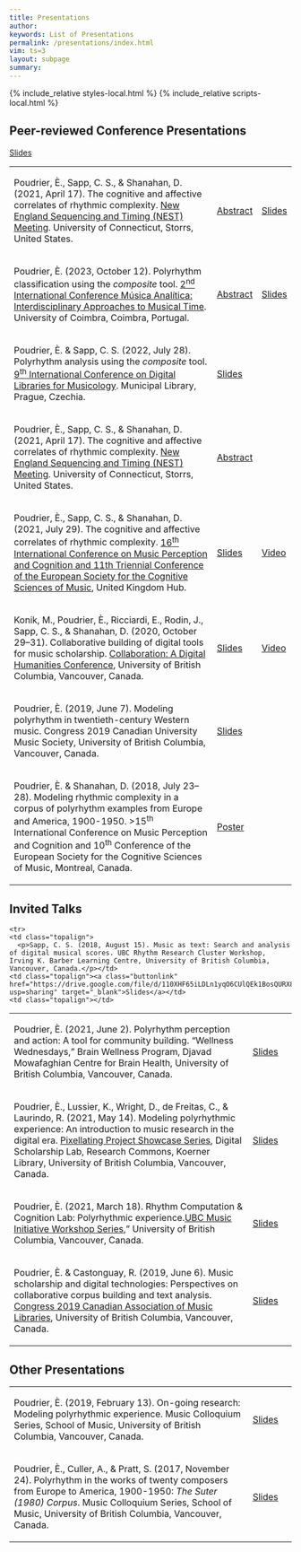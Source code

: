 ```yaml
---
title: Presentations 
author: 
keywords: List of Presentations 
permalink: /presentations/index.html
vim: ts=3
layout: subpage
summary: 
---
```


{% include_relative styles-local.html %}
{% include_relative scripts-local.html %}


## Peer-reviewed Conference Presentations ##
	
<table>
<tbody>
    
<tr>
    	<td class="topalign"><p>Poudrier, È., Sapp, C. S., &amp; Shanahan, D. (2021, April 17). The cognitive and affective correlates of rhythmic complexity. <a href="https://drive.google.com/file/d/1MRCQkWy3VWGPLYFpl0uvIaM6gptNxrJo/view" target="_blank">New England Sequencing and Timing (NEST) Meeting</a>. University of Connecticut, Storrs, United States.</p></td>
    	<td class="topalign"><a class="buttonlink" href="https://drive.google.com/file/d/1zpQeZquW1BLp5tFDyFuMVD3f7XjVIHIA/view?usp=drive_link" target="_blank">Abstract</a></td> 
	<td class="topalign"><a class="buttonlink" href="https://drive.google.com/file/d/17_VwWnLdMX-2sJrk1UwxWz2FJo7fQ5bT/view?usp=sharing" target="_blank">Slides</a></td>
</tr>
<tr>
    	<td class="topalign"><p>Poudrier, È. (2023, October 12). Polyrhythm classification using the <em>composite</em> tool. <a href="https://www.uc.pt/ceis20/musica-analitica-2023/" target="_blank">2<sup>nd</sup> International Conference Música Analítica: Interdisciplinary Approaches to Musical Time</a>. University of Coimbra, Coimbra, Portugal.</p></td>
    	<td class="topalign"><a class="buttonlink" href="https://drive.google.com/file/d/1zpQeZquW1BLp5tFDyFuMVD3f7XjVIHIA/view?usp=drive_link" target="_blank">Abstract</a></td> 
	<td class="topalign"><a class="buttonlink" href="https://drive.google.com/file/d/1l4--rtXTRjKaT7Ifrx15R5QeI4OiHJGA/view?usp=drive_link" target="_blank">Slides</a></td>
</tr>
<tr>
	<td class="topalign"><p>Poudrier, È. &amp; Sapp, C. S. (2022, July 28). Polyrhythm analysis using the <em>composite</em> tool. <a href="https://dlfm.web.ox.ac.uk/9th-international-conference-on-digital-libraries-for-musicology" target="_blank">9<sup>th</sup> International Conference on Digital Libraries for Musicology</a>. Municipal Library, Prague, Czechia.</p></td>
    	<td class="topalign"><a class="buttonlink" href="https://drive.google.com/file/d/1U9MEUWjJUeIicMP_RS6mXI5GTIDFCPny/view?usp=drive_link" target="_blank">Slides</a></td>
</tr>	
<tr>
    	<td class="topalign"><p>Poudrier, È., Sapp, C. S., &amp; Shanahan, D. (2021, April 17). The cognitive and affective correlates of rhythmic complexity. <a href="https://drive.google.com/file/d/1MRCQkWy3VWGPLYFpl0uvIaM6gptNxrJo/view" target="_blank">New England Sequencing and Timing (NEST) Meeting</a>. University of Connecticut, Storrs, United States.</p></td>
    	<td class="topalign"><a class="buttonlink" href="https://drive.google.com/file/d/1zpQeZquW1BLp5tFDyFuMVD3f7XjVIHIA/view?usp=drive_link" target="_blank">Abstract</a></td><a class="buttonlink" href="https://drive.google.com/file/d/17_VwWnLdMX-2sJrk1UwxWz2FJo7fQ5bT/view?usp=sharing" target="_blank">Slides</a></td> 
</tr>
<tr>
    	<td class="topalign"><p>Poudrier, È., Sapp, C. S., &amp; Shanahan, D. (2021, July 29). The cognitive and affective correlates of rhythmic complexity. <a href="https://icmpc2021.sites.sheffield.ac.uk/" target="_blank">16<sup>th</sup> International Conference on Music Perception and Cognition and 11th Triennial Conference of the European Society for the Cognitive Sciences of Music</a>, United Kingdom Hub.</p></td>
    	<td class="topalign"><a class="buttonlink" href="https://drive.google.com/file/d/1VjE2k70_8pjUPDY7vlREcX54J6QNdqF5/view?usp=sharing" target="_blank">Slides</a></td>
    	<td class="topalign"><a class="buttonlink" href="https://www.youtube.com/watch?v=A8lk36AlfPYforth" target="_blank">Video</a></td>
</tr>
<tr>
    	<td class="topalign"><p>Konik, M., Poudrier, È., Ricciardi, E., Rodin, J., Sapp, C. S., &amp; Shanahan, D. (2020, October 29–31). Collaborative building of digital tools for music scholarship. <a href="https://dhconference.sites.olt.ubc.ca/conference-info/program/" target="_blank">Collaboration: A Digital Humanities Conference</a>, University of British Columbia, Vancouver, Canada.</p></td>
    	<td class="topalign"><a class="buttonlink" href="https://drive.google.com/file/d/1ZAHgiFMKfO8MBrqthm0JXpys1I02m4Dt/view?usp=drive_link" target="_blank">Slides</a></td>
    	<td class="topalign"><a class="buttonlink" href="https://youtu.be/zXxe7F5G3qM?si=ybqM4HaEa8LhoD-s" target="_blank">Video</a></td>
  </tr>
  <tr>
	<td class="topalign"><p>Poudrier, È. (2019, June 7). Modeling polyrhythm in twentieth-century Western music. Congress 2019 Canadian University Music Society, University of British Columbia, Vancouver, Canada.</p></td>
    	<td class="topalign"><a class="buttonlink" href="https://drive.google.com/file/d/1M4ic5Uj1pz7ThW855VM-wDMXFx2OPAWu/view?usp=sharing" target="_blank">Slides</a></td>
  </tr>
  <tr>
	<td class="topalign"><p>Poudrier, È. &amp; Shanahan, D. (2018, July 23–28). Modeling rhythmic complexity in a corpus of polyrhythm examples from Europe and America, 1900-1950. >15<sup>th</sup> International Conference on Music Perception and Cognition and 10<sup>th</sup> Conference of the European Society for the Cognitive Sciences of Music</a>, Montreal, Canada.</p></td>
 	<td class="topalign"><a class="buttonlink" href="https://drive.google.com/file/d/1tQvN77iFEwHX7wm2ghyoi_wwBaF6roH0/view?usp=sharing" target="_blank">Poster</a></td>
</tr>
	
</tbody>
</table>


## Invited Talks ##

<table>
<tbody>
  <tr>
    <td class="topalign">
	  <p>Poudrier, È. (2021, June 2). Polyrhythm perception and action: A tool for community building. “Wellness Wednesdays,” Brain Wellness Program, Djavad Mowafaghian Centre for Brain Health, University of British Columbia, Vancouver, Canada.</p></td>
    <td class="topalign"><a class="buttonlink" href="https://drive.google.com/file/d/19-mLwjCVCP0HeCA4A-9R3SHFgpKstlrV/view?usp=sharing" target="_blank">Slides</a></td>
    <td class="topalign"></td>
  </tr>
	
  <tr>
    <td class="topalign">
	  <p>Poudrier, È., Lussier, K., Wright, D., de Freitas, C., &amp; Laurindo, R. (2021, May 14). Modeling polyrhythmic experience: An introduction to music research in the digital era. <a href="https://libcal.library.ubc.ca/calendar/vancouver/pixellating-20210514" target="_blank">Pixellating Project Showcase Series</a>, Digital Scholarship Lab, Research Commons, Koerner Library, University of British Columbia, Vancouver, Canada.</p></td>
    <td class="topalign"><a class="buttonlink" href="https://drive.google.com/file/d/1ibEbXf65EfEYjRFxR_OPULJiSvCwOxaa/view?usp=sharing" target="_blank">Slides</a></td>
    <td class="topalign"></td>
  </tr>
	
  <tr>
    <td class="topalign">
	  <p>Poudrier, È. (2021, March 18). Rhythm Computation &amp; Cognition Lab: Polyrhythmic experience.<a href="https://www.ubcmusicinitiative.com/pastevents/introduction-to-music-cognition-with-dr-poudrier" target="_blank">UBC Music Initiative Workshop Series</a>,” University of British Columbia, Vancouver, Canada.</p></td>
    <td class="topalign"><a class="buttonlink" href="https://drive.google.com/file/d/1ZXXPwhUyN3XTEqqRLfAmBLWyAJa6eFte/view?usp=sharing" target="_blank">Slides</a></td>
    <td class="topalign"></td>
  </tr>
	
  <tr>
    <td class="topalign">
	  <p>Poudrier, È. &amp; Castonguay, R. (2019, June 6). Music scholarship and digital technologies: Perspectives on collaborative corpus building and text analysis. <a href="https://www.caml-acbm.org/en/conferences/caml-acbm-conference-2019/" target="_blank">Congress 2019 Canadian Association of Music Libraries</a>, University of British Columbia, Vancouver, Canada.</p></td>
    <td class="topalign"><a class="buttonlink" href="https://drive.google.com/file/d/1Sve8IOjYsIq4HHAu2PCi2FKC5xosq4yA/view?usp=sharing" target="_blank">Slides</a></td>
    <td class="topalign"></td>
  </tr>

	<tr>
    <td class="topalign">
	  <p>Sapp, C. S. (2018, August 15). Music as text: Search and analysis of digital musical scores. UBC Rhythm Research Cluster Workshop, Irving K. Barber Learning Centre, University of British Columbia, Vancouver, Canada.</p></td>
    <td class="topalign"><a class="buttonlink" href="https://drive.google.com/file/d/110XHF65iLDLn1yqO6CUlQEk1BosQURX8/view?usp=sharing" target="_blank">Slides</a></td>
    <td class="topalign"></td>
  </tr>

</tbody>
</table>


## Other Presentations ##

<table>
<tbody>
  <tr>
    <td class="topalign">
	  <p>Poudrier, È. (2019, February 13). On-going research: Modeling polyrhythmic experience. Music Colloquium Series, School of Music, University of British Columbia, Vancouver, Canada.</p></td>
    <td class="topalign"><a class="buttonlink" href="https://drive.google.com/file/d/1_e9jOCE3F2ynfmHsDzoUqwdzZDjRPsQ1/view?usp=sharing" target="_blank">Slides</a></td>
    <td class="topalign"></td>
  </tr>
  <tr>
    <td class="topalign">
	  <p>Poudrier, È., Culler, A., &amp; Pratt, S. (2017, November 24). Polyrhythm in the works of twenty composers from Europe to America, 1900-1950: <em>The Suter (1980) Corpus</em>. Music Colloquium Series, School of Music, University of British Columbia, Vancouver, Canada.</p></td>
    <td class="topalign"><a class="buttonlink" href="https://drive.google.com/file/d/1fg9STy0TBi0V-086XvSmTPEWk1nqmq0J/view?usp=sharing" target="_blank">Slides</a></td>
    <td class="topalign"></td>
  </tr>

</tbody>
</table>
